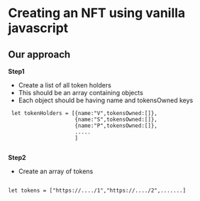 # Creating an NFT using vanilla javascript

## Our approach

**Step1**
- Create a list of all token holders
- This should be an array containing objects
- Each object should be having name and tokensOwned keys

```
 let tokenHolders = [{name:"V",tokensOwned:[]},
                     {name:"S",tokensOwned:[]},
                     {name:"P",tokensOwned:[]},
                     .....
                     ]
                     
 ```
 
 **Step2**
 - Create an array of tokens
 
 ```
 
 let tokens = ["https://..../1","https://..../2",.......]
 
 ```

